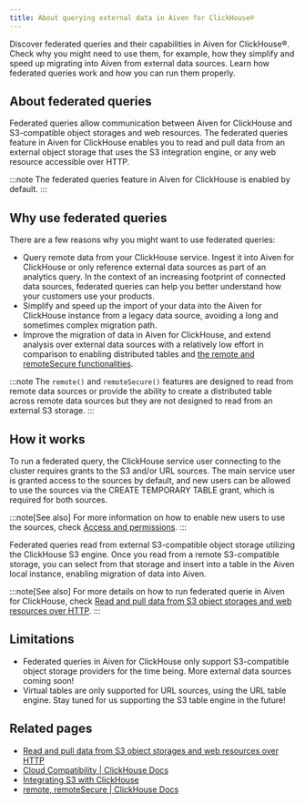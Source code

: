 ```yaml
---
title: About querying external data in Aiven for ClickHouse®
---
```


Discover federated queries and their capabilities in Aiven for
ClickHouse®. Check why you might need to use them, for example, how they
simplify and speed up migrating into Aiven from external data sources.
Learn how federated queries work and how you can run them properly.

## About federated queries

Federated queries allow communication between Aiven for ClickHouse and
S3-compatible object storages and web resources. The federated queries
feature in Aiven for ClickHouse enables you to read and pull data from
an external object storage that uses the S3 integration engine, or any
web resource accessible over HTTP.

:::note
The federated queries feature in Aiven for ClickHouse is enabled by
default.
:::

## Why use federated queries

There are a few reasons why you might want to use federated queries:

-   Query remote data from your ClickHouse service. Ingest it into Aiven
    for ClickHouse or only reference external data sources as part of an
    analytics query. In the context of an increasing footprint of
    connected data sources, federated queries can help you better
    understand how your customers use your products.
-   Simplify and speed up the import of your data into the Aiven for
    ClickHouse instance from a legacy data source, avoiding a long and
    sometimes complex migration path.
-   Improve the migration of data in Aiven for ClickHouse, and extend
    analysis over external data sources with a relatively low effort in
    comparison to enabling distributed tables and [the remote and
    remoteSecure
    functionalities](https://clickhouse.com/docs/en/sql-reference/table-functions/remote).

:::note
The `remote()` and `remoteSecure()` features are designed to read from
remote data sources or provide the ability to create a distributed table
across remote data sources but they are not designed to read from an
external S3 storage.
:::

## How it works

To run a federated query, the ClickHouse service user connecting to the
cluster requires grants to the S3 and/or URL sources. The main service
user is granted access to the sources by default, and new users can be
allowed to use the sources via the CREATE TEMPORARY TABLE grant, which
is required for both sources.

:::note[See also]
For more information on how to enable new users to use the sources,
check [Access and permissions](/docs/products/clickhouse/howto/run-federated-queries#access-permissions).
:::

Federated queries read from external S3-compatible object storage
utilizing the ClickHouse S3 engine. Once you read from a remote
S3-compatible storage, you can select from that storage and insert into
a table in the Aiven local instance, enabling migration of data into
Aiven.

:::note[See also]
For more details on how to run federated querie in Aiven for ClickHouse,
check
[Read and pull data from S3 object storages and web resources over HTTP](/docs/products/clickhouse/howto/run-federated-queries).
:::

## Limitations

-   Federated queries in Aiven for ClickHouse only support S3-compatible
    object storage providers for the time being. More external data
    sources coming soon!
-   Virtual tables are only supported for URL sources, using the URL
    table engine. Stay tuned for us supporting the S3 table engine in
    the future!

## Related pages

-   [Read and pull data from S3 object storages and web resources over HTTP](/docs/products/clickhouse/howto/run-federated-queries)
-   [Cloud Compatibility \| ClickHouse
    Docs](https://clickhouse.com/docs/en/whats-new/cloud-compatibility#federated-queries)
-   [Integrating S3 with
    ClickHouse](https://clickhouse.com/docs/en/integrations/s3)
-   [remote, remoteSecure \| ClickHouse
    Docs](https://clickhouse.com/docs/en/sql-reference/table-functions/remote)
